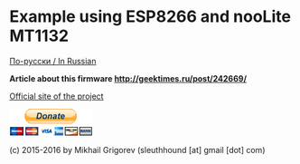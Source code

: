 Example using ESP8266 and nooLite MT1132
========================================

[По-русски / In Russian](README.ru.md)

<b>Article about this firmware http://geektimes.ru/post/242669/</b>

<a href="http://programs74.ru/">Official site of the project</a>

<a href="https://www.paypal.com/cgi-bin/webscr?cmd=_s-xclick&hosted_button_id=KEZT6SQ9FRRFE"><img height="47" width="147" src="https://raw.githubusercontent.com/CHERTS/esp8266-devkit/master/donate-en.bmp" alt="Donate" title="Donate"></a>

(c) 2015-2016 by Mikhail Grigorev (sleuthhound [at] gmail [dot] com)
